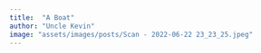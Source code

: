 ```yaml
---
title:  "A Boat"
author: "Uncle Kevin"
image: "assets/images/posts/Scan - 2022-06-22 23_23_25.jpeg"
---
```

